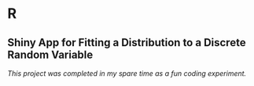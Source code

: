 # R

## Shiny App for Fitting a Distribution to a Discrete Random Variable

*This project was completed in my spare time as a fun coding experiment.*


